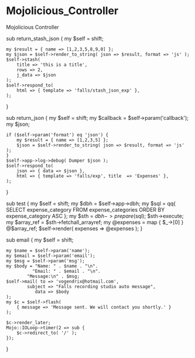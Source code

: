 Mojolicious_Controller
======================

Mojolicious Controller

sub return_stash_json {
    my $self = shift;
    
    my $result = { name => [1,2,3,5,8,9,0] };
    my $json = $self->render_to_string( json => $result, format => 'js' ); 
    $self->stash(
        title => 'this is a title',
        rows => 2,
        j_data => $json
    );
    $self->respond_to( 
        html => { template => 'falls/stash_json_exp' },
    );
}

sub return_json {
    my $self = shift;
    my $callback = $self->param('callback');
    my $json; 

    if ($self->param('format') eq 'json') {
        my $result = { name => [1,2,3,5] };
        $json = $self->render_to_string( json => $result, format => 'js' ); 
    } 
    $self->app->log->debug( Dumper $json );
    $self->respond_to( 
        json => { data => $json },
        html => { template => 'falls/exp', title  => 'Expenses' },
    );
}

sub test {
    my $self = shift;
    my $dbh = $self->app->dbh;
    my $sql = qq{
          SELECT expense_category 
            FROM expense_categories 
        ORDER BY expense_category ASC
    };
    my $sth = $dbh->prepare($sql);
    $sth->execute;
    my $array_ref = $sth->fetchall_arrayref;
    my @expenses = map { $_->[0] } @$array_ref;
    $self->render( expenses => \@expenses ); 
}

sub email {
    my $self = shift;

    my $name = $self->param('name');
    my $email = $self->param('email'); 
    my $msg = $self->param('msg');
    my $body = "Name: " . $name . "\n".
              "Email: " . $email . "\n".
            "Message:\n" . $msg;
    $self->mail( to => 'vogendrix@hotmail.com', 
            subject => "Falls recording studio auto message",
               data => $body 
    );
    my $c = $self->flash(
        { message => 'Message sent. We will contact you shortly.' }
    );

    $c->render_later;
    Mojo::IOLoop->timer(2 => sub {
        $c->redirect_to( '/' );
    });
}


